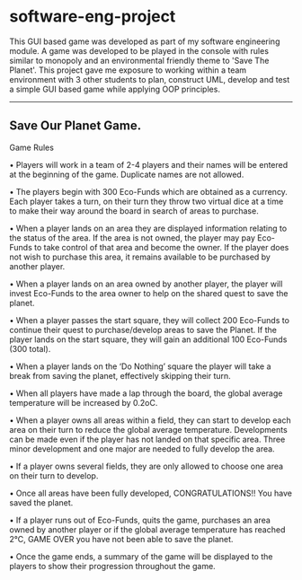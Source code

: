 # software-eng-project

This GUI based game was developed as part of my software engineering module. A game was developed to be played in the console with rules similar to monopoly and an environmental friendly theme to 'Save The Planet'.
This project gave me exposure to working within a team environment with 3 other students to plan, construct UML, develop and test a simple GUI based game while applying OOP principles.

-----------------------------
Save Our Planet Game.
-----------------------------

Game Rules

•	Players will work in a team of 2-4 players and their names will be entered at the beginning of the game. Duplicate names are not allowed. 

•	The players begin with 300 Eco-Funds which are obtained as a currency. Each player takes a turn, on their turn they throw two virtual dice at a time to make their way around the board in search of areas to purchase.  

•	When a player lands on an area they are displayed information relating to the status of the area. If the area is not owned, the player may pay Eco-Funds to take control of that area and become the owner. If the player does not wish to purchase this area, it remains available to be purchased by another player. 

•	When a player lands on an area owned by another player, the player will invest Eco-Funds to the area owner to help on the shared quest to save the planet. 

•	When a player passes the start square, they will collect 200 Eco-Funds to continue their quest to purchase/develop areas to save the Planet. If the player lands on the start square, they will gain an additional 100 Eco-Funds (300 total). 

•	When a player lands on the ‘Do Nothing’ square the player will take a break from saving the planet, effectively skipping their turn.  

•	When all players have made a lap through the board, the global average temperature will be increased by 0.2oC. 

•	When a player owns all areas within a field, they can start to develop each area on their turn to reduce the global average temperature. Developments can be made even if the player has not landed on that specific area. Three minor development and one major are needed to fully develop the area. 

•	If a player owns several fields, they are only allowed to choose one area on their turn to develop.  

•	Once all areas have been fully developed, CONGRATULATIONS!! You have saved the planet.  

•	If a player runs out of Eco-Funds, quits the game, purchases an area owned by another player or if the global average temperature has reached 2°C, GAME OVER you have not been able to save the planet.  

•	Once the game ends, a summary of the game will be displayed to the players to show their progression throughout the game. 
